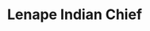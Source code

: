 ---
pid: rs75
title: Lenape Indian Chief
location_transcription: Peace Plaza; Wharton Street
coordinates: "[-75.176817074205, 39.935408262174]"
zipcode: '19146'
gen_neighborhood: South Philadelphia
neighborhood: Graduate Hospital,Naval Square,Southwest Center City
outside_phl: 
age: '71'
age_range: 70+
instagram: 
image_file_name: rs_75.jpg
proposal_transcription: Indian chief with eagle on his arm that he use for hunting
  games for dinner.
topic: Native Americans
topic_summary: '0'
type: Other No Form
keywords_other: 
credit: Herbert R. Jacobs
image_labels: 
twitter: 
facebook: 
permalink: "/monuments/rs75/"
layout: item-page
---